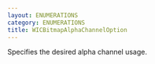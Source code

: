 ```yaml
---
layout: ENUMERATIONS
category: ENUMERATIONS
title: WICBitmapAlphaChannelOption
---
```


Specifies the desired alpha channel usage.
